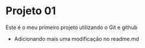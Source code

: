 # Projeto 01
Este é o meu primeiro projeto utilizando o Git e github

- Adicionando mais uma modificação no readme.md